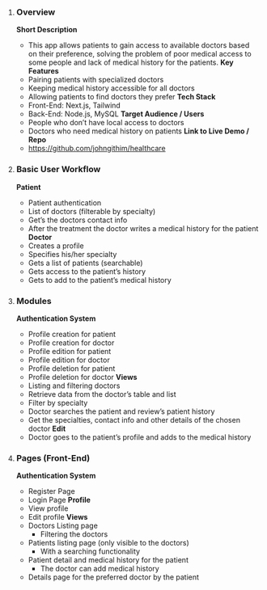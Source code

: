 1. ### Overview
    **Short Description**
    - This app allows patients to gain access to available doctors based on their preference, solving the problem of poor medical access to some people and lack of medical history for the patients.
    **Key Features**
    - Pairing patients with specialized doctors
    - Keeping medical history accessible for all doctors
    - Allowing patients to find doctors they prefer
    **Tech Stack**
    - Front-End: Next.js, Tailwind
    - Back-End: Node.js, MySQL
    **Target Audience / Users**
    - People who don’t have local access to doctors
    - Doctors who need medical history on patients
    **Link to Live Demo / Repo**
    - https://github.com/johngithim/healthcare
2. ### Basic User Workflow
    **Patient**
    - Patient authentication
    - List of doctors (filterable by specialty)
    - Get’s the doctors contact info
    - After the treatment the doctor writes a medical history for the patient
    **Doctor**
    - Creates a profile
    - Specifies his/her specialty
    - Gets a list of patients (searchable)
    - Gets access to the patient’s history
    - Gets to add to the patient’s medical history 

3. ### Modules
    **Authentication System**
    - Profile creation for patient
    - Profile creation for doctor
    - Profile edition for patient
    - Profile edition for doctor
    - Profile deletion for patient
    - Profile deletion for doctor
    **Views**
    - Listing and filtering doctors
    - Retrieve data from the doctor’s table and list
    - Filter by specialty
    - Doctor searches the patient and review’s patient history
    - Get the specialties, contact info and other details of the chosen doctor
    **Edit**
    - Doctor goes to the patient’s profile and adds to the medical history
4. ### Pages (Front-End)
    **Authentication System**
    - Register Page
    - Login Page
    **Profile**
    - View profile
    - Edit profile
    **Views**
    - Doctors Listing page  
        - Filtering the doctors
    - Patients listing page (only visible to the doctors)
        - With a searching functionality
    - Patient detail and medical history for the patient
        - The doctor can add medical history
    - Details page for the preferred doctor by the patient
